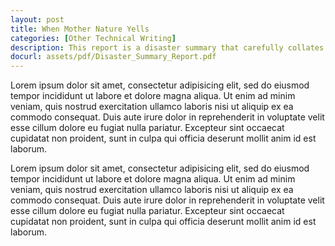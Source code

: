 ```yaml
---
layout: post
title: When Mother Nature Yells
categories: [Other Technical Writing]
description: This report is a disaster summary that carefully collates a group of ten specially selected natural disasters that occurred during the periods of December 1st, 2014 and November 27th, 2015, the report doesn’t necessarily focus on a particular spatial location but takes a geographically holistic approach in examining these disasters and outlining them based on a worst to least-bad scale from number one to ten progressively.
docurl: assets/pdf/Disaster_Summary_Report.pdf
---
```


Lorem ipsum dolor sit amet,  consectetur adipisicing elit,  sed do eiusmod tempor incididunt ut labore et dolore magna aliqua. Ut enim ad minim veniam,  quis nostrud exercitation ullamco laboris nisi ut aliquip ex ea commodo consequat. Duis aute irure dolor in reprehenderit in voluptate velit esse cillum dolore eu fugiat nulla pariatur. Excepteur sint occaecat cupidatat non proident,  sunt in culpa qui officia deserunt mollit anim id est laborum.

Lorem ipsum dolor sit amet,  consectetur adipisicing elit,  sed do eiusmod tempor incididunt ut labore et dolore magna aliqua. Ut enim ad minim veniam,  quis nostrud exercitation ullamco laboris nisi ut aliquip ex ea commodo consequat. Duis aute irure dolor in reprehenderit in voluptate velit esse cillum dolore eu fugiat nulla pariatur. Excepteur sint occaecat cupidatat non proident,  sunt in culpa qui officia deserunt mollit anim id est laborum.
